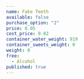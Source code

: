 ```yaml
---
name: Fake Teeth
available: false
purchase_option: "2"
price: 0.05
cost_price: 0.02
container_water_weight: 919
container_sweets_weight: 0
weight: 0
free: 
  - Alcohol
published: true
---
```

